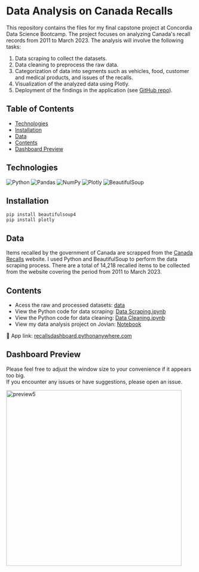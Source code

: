 # Data Analysis on Canada Recalls

This repository contains the files for my final capstone project at Concordia Data Science Bootcamp. The project focuses on analyzing Canada's recall records from 2011 to March 2023. The analysis will involve the following tasks:

1. Data scraping to collect the datasets.
2. Data cleaning to preprocess the raw data.
3. Categorization of data into segments such as vehicles, food, customer and medical products, and issues of the recalls.
4. Visualization of the analyzed data using Plotly.
5. Deployment of the findings in the application (see [GitHub repo](https://github.com/chanronnie/canada-recalls-app)).


## Table of Contents

* [Technologies](#technologies)
* [Installation](#installation)
* [Data](#data)
* [Contents](#contents)
* [Dashboard Preview](#dashboard-preview)


## Technologies
![Python](https://img.shields.io/badge/python-3670A0?style=for-the-badge&logo=python&logoColor=ffdd54) ![Pandas](https://img.shields.io/badge/pandas-%23150458.svg?style=for-the-badge&logo=pandas&logoColor=white) ![NumPy](https://img.shields.io/badge/numpy-%23013243.svg?style=for-the-badge&logo=numpy&logoColor=white) ![Plotly](https://img.shields.io/badge/Plotly-%233F4F75.svg?style=for-the-badge&logo=plotly&logoColor=white)
![BeautifulSoup](https://img.shields.io/badge/BeautifulSoup-grey?style=for-the-badge)

## Installation
```
pip install beautifulsoup4
pip install plotly
```
## Data
Items recalled by the government of Canada are scrapped from the [Canada Recalls](https://recalls-rappels.canada.ca/en/search/site) website. I used Python and BeautifulSoup to perform the data scraping process.
There are a total of 14,218 recalled items to be collected from the website covering the period from 2011 to March 2023.


## Contents
* Acess the raw and processed datasets: [data](/data) 
* View the Python code for data scraping: [Data Scraping.ipynb](Data%20Scraping.ipynb)
* View the Python code for data cleaning: [Data Cleaning.ipynb](Data%20Cleaning.ipynb)
* View my data analysis project on Jovian: [Notebook](https://jovian.com/ronniekkc/canada-recalls-data-analysis)

📍 App link: [recallsdashboard.pythonanywhere.com](https://recallsdashboard.pythonanywhere.com/)

## Dashboard Preview
Please feel free to adjust the window size to your convenience if it appears too big.</br>
If you encounter any issues or have suggestions, please open an issue.

<img width="469" alt="preview5" src="https://github.com/chanronnie/CanadaRecalls_CapstoneProject/assets/121308347/4c3a8e54-7294-43b9-9a64-fade3b5c353e">

